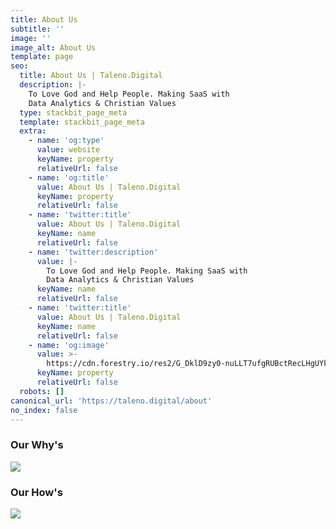 ```yaml
---
title: About Us
subtitle: ''
image: ''
image_alt: About Us
template: page
seo:
  title: About Us | Taleno.Digital
  description: |-
    To Love God and Help People. Making SaaS with 
    Data Analytics & Christian Values
  type: stackbit_page_meta
  template: stackbit_page_meta
  extra:
    - name: 'og:type'
      value: website
      keyName: property
      relativeUrl: false
    - name: 'og:title'
      value: About Us | Taleno.Digital
      keyName: property
      relativeUrl: false
    - name: 'twitter:title'
      value: About Us | Taleno.Digital
      keyName: name
      relativeUrl: false
    - name: 'twitter:description'
      value: |-
        To Love God and Help People. Making SaaS with 
        Data Analytics & Christian Values
      keyName: name
      relativeUrl: false
    - name: 'twitter:title'
      value: About Us | Taleno.Digital
      keyName: name
      relativeUrl: false
    - name: 'og:image'
      value: >-
        https://cdn.forestry.io/res2/G_DklD9zy0-nuLLT7ufgRUBctRecLHgUYkdkxYeEbO4/fit/512/512/sm/0/aHR0cHM6Ly9hcHAu/Zm9yZXN0cnkuaW8v/cmFpbHMvYWN0aXZl/X3N0b3JhZ2UvYmxv/YnMvZXlKZmNtRnBi/SE1pT25zaWJXVnpj/MkZuWlNJNklrSkJh/SEJDUTAwNE5tZHZQ/U0lzSW1WNGNDSTZi/blZzYkN3aWNIVnlJ/am9pWW14dllsOXBa/Q0o5ZlE9PS0tOGIz/M2E5NDlkNzQyYWFk/MTZhMWJjMWJjYzFi/ZmQyMmY0M2YwNmEz/Ni8xLnBuZw
      keyName: property
      relativeUrl: false
  robots: []
canonical_url: 'https://taleno.digital/about'
no_index: false
---
```

### Our Why's

![](/images/1-2.png)

### Our How's

![](/images/2-1.png)